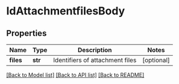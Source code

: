# IdAttachmentfilesBody

## Properties
Name | Type | Description | Notes
------------ | ------------- | ------------- | -------------
**files** | **str** | Identifiers of attachment files | [optional] 

[[Back to Model list]](../README.md#documentation-for-models) [[Back to API list]](../README.md#documentation-for-api-endpoints) [[Back to README]](../README.md)

